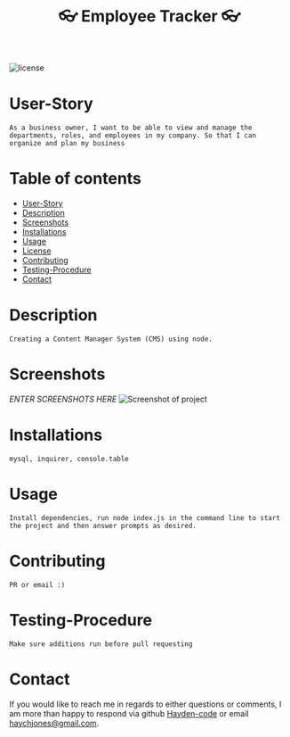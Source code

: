   <header align="center"> 
  <h1> 👓 Employee Tracker 👓 </h1> 
  </header>

![license](https://img.shields.io/badge/License-MIT%202.0-blue.svg)

# User-Story

    As a business owner, I want to be able to view and manage the departments, roles, and employees in my company. So that I can organize and plan my business

# Table of contents

- [User-Story](#user-Story)
- [Description](#Description)
- [Screenshots](#Screenshots)
- [Installations](#installations)
- [Usage](#usage)
- [License](#license)
- [Contributing](#Contributing)
- [Testing-Procedure](#Testing-Procedure)
- [Contact](#contact)

# Description

    Creating a Content Manager System (CMS) using node.

# Screenshots

_ENTER SCREENSHOTS HERE_
![Screenshot of project](./Media/Screenshot.jpeg)

# Installations

    mysql, inquirer, console.table

# Usage

    Install dependencies, run node index.js in the command line to start the project and then answer prompts as desired.

# Contributing

    PR or email :)

# Testing-Procedure

    Make sure additions run before pull requesting

# Contact

If you would like to reach me in regards to either questions or comments, I am more than
happy to respond via github [Hayden-code](https://github.com/Hayden-code) or email [haychjones@gmail.com](haychjones@gmail.com).
